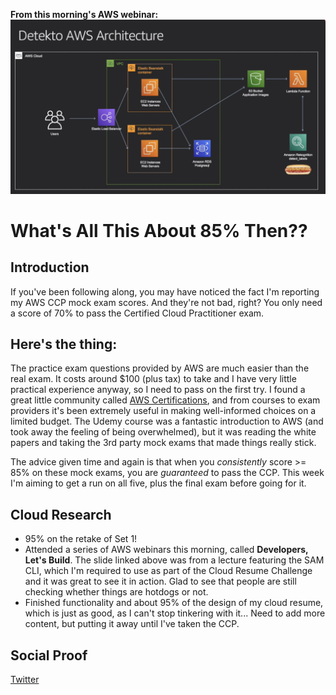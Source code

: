 <!-- This template removes the micro tutorial for a quicker post and removes images for a full template check out the 000-DAY-ARTICLE-LONG-TEMPLATE.MD-->

**From this morning's AWS webinar:**
![AWS architecture](/Journey/021/aws-hotdog.png)

# What's All This About 85% Then??

## Introduction

If you've been following along, you may have noticed the fact I'm reporting my AWS CCP mock exam scores. And they're not bad, right? You only need a score of 70% to pass the Certified Cloud Practitioner exam.

## Here's the thing:

The practice exam questions provided by AWS are much easier than the real exam. It costs around \$100 (plus tax) to take and I have very little practical experience anyway, so I need to pass on the first try. I found a great little community called [AWS Certifications](https://www.reddit.com/r/awscertifications), and from courses to exam providers it's been extremely useful in making well-informed choices on a limited budget. The Udemy course was a fantastic introduction to AWS (and took away the feeling of being overwhelmed), but it was reading the white papers and taking the 3rd party mock exams that made things really stick.

The advice given time and again is that when you _consistently_ score >= 85% on these mock exams, you are _guaranteed_ to pass the CCP. This week I'm aiming to get a run on all five, plus the final exam before going for it.

## Cloud Research

- 95% on the retake of Set 1!
- Attended a series of AWS webinars this morning, called **Developers, Let's Build**. The slide linked above was from a lecture featuring the SAM CLI, which I'm required to use as part of the Cloud Resume Challenge and it was great to see it in action. Glad to see that people are still checking whether things are hotdogs or not.
- Finished functionality and about 95% of the design of my cloud resume, which is just as good, as I can't stop tinkering with it... Need to add more content, but putting it away until I've taken the CCP.

## Social Proof

[Twitter](https://twitter.com/_notwaving/status/1328408739309826050?s=20)
